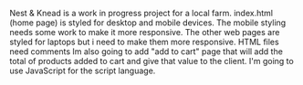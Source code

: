 Nest & Knead is a work in progress project for a local farm. index.html (home page) is styled for desktop and mobile devices. The mobile styling needs some work to make it more responsive.
The other web pages are styled for laptops but i need to make them more responsive. HTML files need comments
Im also going to add "add to cart" page that will add the total of products added to cart and give that value to the client. I'm going to use JavaScript for the script language.
